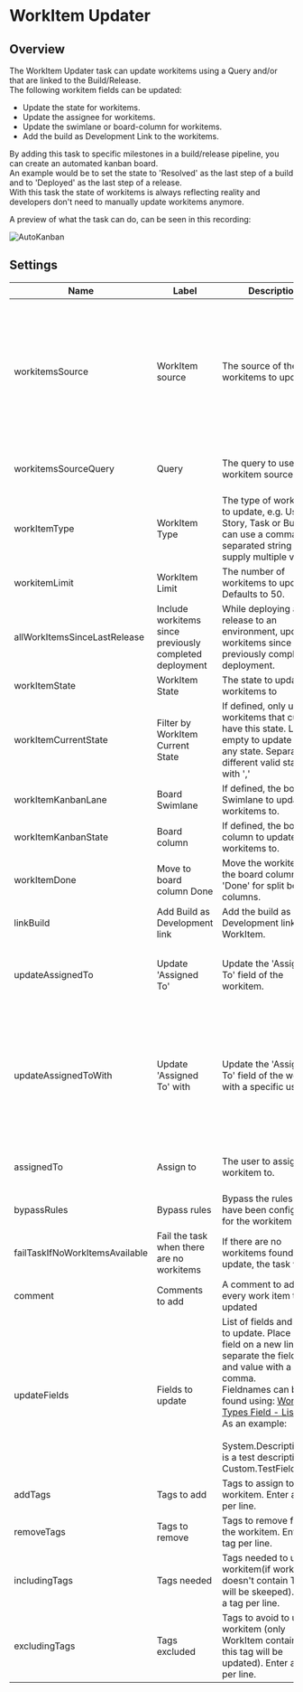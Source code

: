 # WorkItem Updater

## Overview

The WorkItem Updater task can update workitems using a Query and/or that are linked to the Build/Release.  
The following workitem fields can be updated:

- Update the state for workitems.
- Update the assignee for workitems.
- Update the swimlane or board-column for workitems.
- Add the build as Development Link to the workitems.

By adding this task to specific milestones in a build/release pipeline, you can create an automated kanban board.  
An example would be to set the state to 'Resolved' as the last step of a build and to 'Deployed' as the last step of a release.  
With this task the state of workitems is always reflecting reality and developers don't need to manually update workitems anymore.

A preview of what the task can do, can be seen in this recording:

![AutoKanban](marketplace/AutoKanban.gif)

## Settings

| Name                           | Label                                                   | Description                                                                                                                                                                                                                                                                                                                                                                                                          | Options                                                                                                                                                     | Visible                                                       |
| ------------------------------ | ------------------------------------------------------- | -------------------------------------------------------------------------------------------------------------------------------------------------------------------------------------------------------------------------------------------------------------------------------------------------------------------------------------------------------------------------------------------------------------------- | ----------------------------------------------------------------------------------------------------------------------------------------------------------- | ------------------------------------------------------------- |
| workitemsSource                | WorkItem source                                         | The source of the workitems to update.                                                                                                                                                                                                                                                                                                                                                                               | <ul><li>WorkItems linked to the Build/Release</li><li>a WorkItem Query</li><li>WorkItems linked to the Build/Release and a WorkItem Query</li></ul>         |                                                               |
| workitemsSourceQuery           | Query                                                   | The query to use as the workitem source.                                                                                                                                                                                                                                                                                                                                                                             |                                                                                                                                                             | workitemsSource == Query or workitemsSource == BuildAndQuery  |
| workItemType                   | WorkItem Type                                           | The type of workitems to update, e.g. User Story, Task or Bug. You can use a comma-separated string to supply multiple values.                                                                                                                                                                                                                                                                                       |                                                                                                                                                             |                                                               |
| workitemLimit                  | WorkItem Limit                                          | The number of workitems to update. Defaults to 50.                                                                                                                                                                                                                                                                                                                                                                   |                                                                                                                                                             |                                                               |
| allWorkItemsSinceLastRelease   | Include workitems since previously completed deployment | While deploying a release to an environment, update all workitems since the previously completed deployment.                                                                                                                                                                                                                                                                                                         |                                                                                                                                                             |                                                               |
| workItemState                  | WorkItem State                                          | The state to update the workitems to                                                                                                                                                                                                                                                                                                                                                                                 |                                                                                                                                                             |                                                               |
| workItemCurrentState           | Filter by WorkItem Current State                        | If defined, only update workitems that currently have this state. Leave empty to update from any state. Separate different valid states with ','                                                                                                                                                                                                                                                                     |                                                                                                                                                             |                                                               |
| workItemKanbanLane             | Board Swimlane                                          | If defined, the board Swimlane to update the workitems to.                                                                                                                                                                                                                                                                                                                                                           |                                                                                                                                                             |                                                               |
| workItemKanbanState            | Board column                                            | If defined, the board column to update the workitems to.                                                                                                                                                                                                                                                                                                                                                             |                                                                                                                                                             |                                                               |
| workItemDone                   | Move to board column Done                               | Move the workitem to the board column 'Done' for split board columns.                                                                                                                                                                                                                                                                                                                                                |                                                                                                                                                             |                                                               |
| linkBuild                      | Add Build as Development link                           | Add the build as a Development link to the WorkItem.                                                                                                                                                                                                                                                                                                                                                                 |                                                                                                                                                             |                                                               |
| updateAssignedTo               | Update 'Assigned To'                                    | Update the 'Assigned To' field of the workitem.                                                                                                                                                                                                                                                                                                                                                                      | <ul><li>Never</li><li>Only if unassigned</li><li>Always</li></ul>                                                                                           |                                                               |
| updateAssignedToWith           | Update 'Assigned To' with                               | Update the 'Assigned To' field of the workitem with a specific user.                                                                                                                                                                                                                                                                                                                                                 | <ul><li>Requester of the build</li><li>Creator of the workitem</li><li>User who started the item</li><li>Fixed user</li><li>Unassign the workitem</li></ul> | updateAssignedTo != Never                                     |
| assignedTo                     | Assign to                                               | The user to assign the workitem to.                                                                                                                                                                                                                                                                                                                                                                                  |                                                                                                                                                             | updateAssignedTo != Never && updateAssignedToWith = FixedUser |
| bypassRules                    | Bypass rules                                            | Bypass the rules that have been configured for the workitem type.                                                                                                                                                                                                                                                                                                                                                    |                                                                                                                                                             |                                                               |
| failTaskIfNoWorkItemsAvailable | Fail the task when there are no workitems               | If there are no workitems found to update, the task will fail.                                                                                                                                                                                                                                                                                                                                                       |                                                                                                                                                             |                                                               |
| comment                        | Comments to add                                         | A comment to add to every work item that is updated                                                                                                                                                                                                                                                                                                                                                                  |                                                                                                                                                             |                                                               |
| updateFields                   | Fields to update                                        | List of fields and values to update. Place each field on a new line and separate the fieldname and value with a comma.<br/>Fieldnames can be found using: [Work Item Types Field - List](https://docs.microsoft.com/en-us/rest/api/azure/devops/wit/work%20item%20types%20field/list?view=azure-devops-rest-5.0)<br/>As an example:<br/><br/>System.Description,This is a test description<br/>Custom.TestField,True |                                                                                                                                                             |                                                               |
| addTags                        | Tags to add                                             | Tags to assign to the workitem. Enter a tag per line.                                                                                                                                                                                                                                                                                                                                                                |                                                                                                                                                             |                                                               |
| removeTags                     | Tags to remove                                          | Tags to remove from the workitem. Enter a tag per line.                                                                                                                                                                                                                                                                                                                                                              |                                                                                                                                                             |                                                               |
| includingTags                        | Tags needed                                            | Tags needed to update workitem(if workItem doesn't contain Tag it will be skeeped). Enter a tag per line.                                                                                                                                                                                                                                                                                                                                                                |                                                                                                                                                             |                                                               |
| excludingTags                     | Tags excluded                                          | Tags to avoid to update workitem (only WorkItem containing this tag will be updated). Enter a tag per line.                                                                                                                                                                                                                                                                                                                                                              |                                                                                                                                                             |                                                               |
 